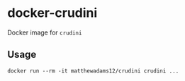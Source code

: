 # docker-crudini

Docker image for `crudini`

## Usage
`docker run --rm -it matthewadams12/crudini crudini ...`


